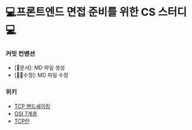 # 💻프론트엔드 면접 준비를 위한 CS 스터디💻

### 커밋 컨벤션

- [📄문서]: MD 파일 생성
- [✍🏻수정]: MD 파일 수정

### 위키

<ul>
<li>
<a href="https://github.com/ttp-festudy/interview-study/blob/main/02.%20%EC%BB%B4%ED%93%A8%ED%84%B0%20%EB%84%A4%ED%8A%B8%EC%9B%8C%ED%81%AC/TCP%ED%95%B8%EB%93%9C%EC%85%B0%EC%9D%B4%ED%82%B9.md">TCP 핸드셰이킹</a>
</li>
<li>
<a href="https://github.com/ttp-festudy/interview-study/blob/main/02.%20컴퓨터%20네트워크/OSI%207계층.md">OSI 7계층</a>
</li>
<li>
<a href="https://github.com/ttp-festudy/interview-study/blob/main/02.%20%EC%BB%B4%ED%93%A8%ED%84%B0%20%EB%84%A4%ED%8A%B8%EC%9B%8C%ED%81%AC/TCP%EB%9E%80.md">TCP란</a>
</li>
</ul>
